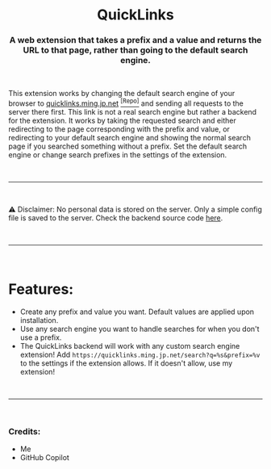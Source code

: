 <h1 align="center">QuickLinks</h1>
<h3 align="center">A web extension that takes a prefix and a value and returns the URL to that page, rather than going to the default search engine.</h3>

&nbsp;

<p align="left">This extension works by changing the default search engine of your browser to <a href="https://quicklinks.ming.jp.net">quicklinks.ming.jp.net</a> <a href="https://github.com/MingTheNoob/QuickLinksBackend"><sup>[Repo]</sup></a> and sending all requests to the server there first. This link is not a real search engine but rather a backend for the extension. It works by taking the requested search and either redirecting to the page corresponding with the prefix and value, or redirecting to your default search engine and showing the normal search page if you searched something without a prefix. Set the default search engine or change search prefixes in the settings of the extension.</p>

&nbsp;
___
&nbsp;

:warning: Disclaimer: No personal data is stored on the server. Only a simple config file is saved to the server. Check the backend source code [here](https://github.com/MingTheNoob/QuickLinksBackend).

&nbsp;
___
&nbsp;

# Features:
- Create any prefix and value you want. Default values are applied upon installation. 
- Use any search engine you want to handle searches for when you don't use a prefix.
- The QuickLinks backend will work with any custom search engine extension! Add `https://quicklinks.ming.jp.net/search?q=%s&prefix=%v` to the settings if the extension allows. If it doesn't allow, use my extension!

&nbsp;
___
&nbsp;

<h3 align="left">Credits:</h3>
<ul>
    <li>Me</li>
    <li>GitHub Copilot</li>
</ul>
